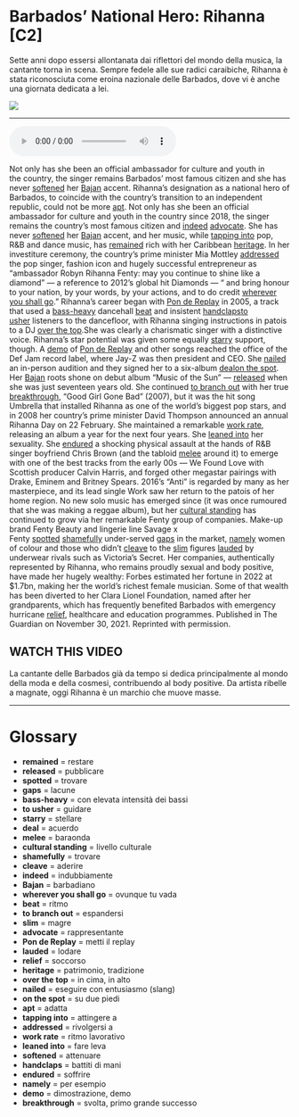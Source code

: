 # Barbados’ National Hero: Rihanna   [C2]

Sette anni dopo essersi allontanata dai riflettori del mondo della musica, la cantante torna in scena. Sempre fedele alle sue radici caraibiche, Rihanna è stata riconosciuta come eroina nazionale delle Barbados, dove vi è anche una giornata dedicata a lei.

![](Barbados%E2%80%99%20National%20Hero%20Rihanna.jpg)

--------------

<div>
<audio controls autoplay>
    <source src="https://raw.githubusercontent.com/dartie/speakup/main/2023-02/Barbados%E2%80%99%20National%20Hero%20Rihanna.mp3" type="audio/mpeg">
</audio>
</div>


Not only has she been an official ambassador for culture and youth in the country, the singer remains Barbados’ most famous citizen and she has never [softened](## "attenuare") her [Bajan](## "barbadiano") accent.
Rihanna’s designation as a national hero of Barbados, to coincide with the country’s transition to an independent republic, could not be more [apt](## "adatta"). Not only has she been an official ambassador for culture and youth in the country since 2018, the singer remains the country’s most famous citizen and [indeed](## "indubbiamente") [advocate](## "rappresentante"). She has never [softened](## "attenuare") her [Bajan](## "barbadiano") accent, and her music, while [tapping into](## "attingere a") pop, R&B and dance music, has [remained](## "restare") rich with her Caribbean [heritage](## "patrimonio, tradizione").
In her investiture ceremony, the country’s prime minister Mia Mottley [addressed](## "rivolgersi a") the pop singer, fashion icon and hugely successful entrepreneur as “ambassador Robyn Rihanna Fenty: may you continue to shine like a diamond” — a reference to 2012’s global hit Diamonds — “ and bring honour to your nation, by your words, by your actions, and to do credit [wherever you shall go](## "ovunque tu vada").”
Rihanna’s career began with [Pon de Replay](## "metti il replay") in 2005, a track that used a [bass-heavy](## "con elevata intensità dei bassi") dancehall [beat](## "ritmo") and insistent [handclaps](## "battiti di mani")[to usher](## "guidare") listeners to the dancefloor, with Rihanna singing instructions in patois to a DJ [over the top](## "in cima, in alto").She was clearly a charismatic singer with a distinctive voice. Rihanna’s star potential was given some equally [starry](## "stellare") support, though. A [demo](## "dimostrazione, demo") of [Pon de Replay](## "metti il replay") and other songs reached the office of the Def Jam record label, where Jay-Z was then president and CEO. She [nailed](## "eseguire con entusiasmo (slang)") an in-person audition and they signed her to a six-album [deal](## "acuerdo")[on the spot](## "su due piedi").
Her [Bajan](## "barbadiano") roots shone on debut album “Music of the Sun” — [released](## "pubblicare") when she was just seventeen years old. She continued [to branch out](## "espandersi") with her true [breakthrough](## "svolta, primo grande successo"), “Good Girl Gone Bad” (2007), but it was the hit song Umbrella that installed Rihanna as one of the world’s biggest pop stars, and in 2008 her country’s prime minister David Thompson announced an annual Rihanna Day on 22 February.
She maintained a remarkable [work rate](## "ritmo lavorativo"), releasing an album a year for the next four years. She [leaned into](## "fare leva") her sexuality. She [endured](## "soffrire") a shocking physical assault at the hands of R&B singer boyfriend Chris Brown (and the tabloid [melee](## "baraonda") around it) to emerge with one of the best tracks from the early 00s — We Found Love with Scottish producer Calvin Harris, and forged other megastar pairings with Drake, Eminem and Britney Spears.
2016’s “Anti” is regarded by many as her masterpiece, and its lead single Work saw her return to the patois of her home region. No new solo music has emerged since (it was once rumoured that she was making a reggae album), but her [cultural standing](## "livello culturale") has continued to grow via her remarkable Fenty group of companies.
Make-up brand Fenty Beauty and lingerie line Savage x Fenty [spotted](## "trovare") [shamefully](## "trovare") under-served [gaps](## "lacune") in the market, [namely](## "per esempio") women of colour and those who didn’t [cleave](## "aderire") to the [slim](## "magre") figures [lauded](## "lodare") by underwear rivals such as Victoria’s Secret. Her companies, authentically represented by Rihanna, who remains proudly sexual and body positive, have made her hugely wealthy: Forbes estimated her fortune in 2022 at $1.7bn, making her the world’s richest female musician. Some of that wealth has been diverted to her Clara Lionel Foundation, named after her grandparents, which has frequently benefited Barbados with emergency hurricane [relief](## "soccorso"), healthcare and education programmes.
Published in The Guardian on November 30, 2021. Reprinted with permission. 
 

## WATCH THIS VIDEO
La cantante delle Barbados già da tempo si dedica principalmente al mondo della moda e della cosmesi, contribuendo al body positive. Da artista ribelle a magnate, oggi Rihanna è un marchio che muove masse.
 

--------------

<div style = "display:block; clear:both; page-break-after:always;"></div>

# Glossary
* **remained** = restare
* **released** = pubblicare
* **spotted** = trovare
* **gaps** = lacune
* **bass-heavy** = con elevata intensità dei bassi
* **to usher** = guidare
* **starry** = stellare
* **deal** = acuerdo
* **melee** = baraonda
* **cultural standing** = livello culturale
* **shamefully** = trovare
* **cleave** = aderire
* **indeed** = indubbiamente
* **Bajan** = barbadiano
* **wherever you shall go** = ovunque tu vada
* **beat** = ritmo
* **to branch out** = espandersi
* **slim** = magre
* **advocate** = rappresentante
* **Pon de Replay** = metti il replay
* **lauded** = lodare
* **relief** = soccorso
* **heritage** = patrimonio, tradizione
* **over the top** = in cima, in alto
* **nailed** = eseguire con entusiasmo (slang)
* **on the spot** = su due piedi
* **apt** = adatta
* **tapping into** = attingere a
* **addressed** = rivolgersi a
* **work rate** = ritmo lavorativo
* **leaned into** = fare leva
* **softened** = attenuare
* **handclaps** = battiti di mani
* **endured** = soffrire
* **namely** = per esempio
* **demo** = dimostrazione, demo
* **breakthrough** = svolta, primo grande successo
